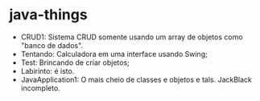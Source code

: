 # java-things

* CRUD1: Sistema CRUD somente usando um array de objetos como "banco de dados".
* Tentando: Calculadora em uma interface usando Swing;
* Test: Brincando de criar objetos;
* Labirinto: é isto.
* JavaApplication1: O mais cheio de classes e objetos e tals. JackBlack incompleto.
